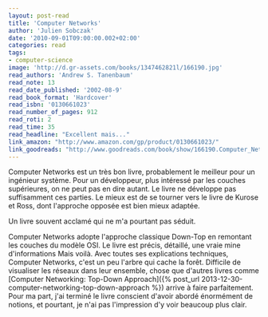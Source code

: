 ```yaml
---
layout: post-read
title: 'Computer Networks'
author: 'Julien Sobczak'
date: '2010-09-01T09:00:00.002+02:00'
categories: read
tags:
- computer-science
image: 'http://d.gr-assets.com/books/1347462821l/166190.jpg'
read_authors: 'Andrew S. Tanenbaum'
read_note: 13
read_date_published: '2002-08-9'
read_book_format: 'Hardcover'
read_isbn: '0130661023'
read_number_of_pages: 912
read_roti: 2
read_time: 35
read_headline: "Excellent mais..."
link_amazon: "http://www.amazon.com/gp/product/0130661023/"
link_goodreads: "http://www.goodreads.com/book/show/166190.Computer_Networks"
---
```



Computer Networks est un très bon livre, probablement le meilleur pour un ingénieur système. Pour un développeur, plus intéressé par les couches supérieures, on ne peut pas en dire autant. Le livre ne développe pas suffisamment ces parties. Le mieux est de se tourner vers le livre de Kurose et Ross, dont l'approche opposée est bien mieux adaptée.

Un livre souvent acclamé qui ne m'a pourtant pas séduit.

Computer Networks adopte l'approche classique Down-Top en remontant les couches du modèle OSI. Le livre est précis, détaillé, une vraie mine d'informations Mais voilà. Avec toutes ses explications techniques, Computer Networks, c'est un peu l'arbre qui cache la forêt. Difficile de visualiser les réseaux dans leur ensemble, chose que d'autres livres comme [Computer Networking: Top-Down Approach]({% post_url 2013-12-30-computer-networking-top-down-approach %}) arrive à faire parfaitement. Pour ma part, j'ai terminé le livre conscient d'avoir abordé énormément de notions, et pourtant, je n'ai pas l'impression d'y voir beaucoup plus clair.

